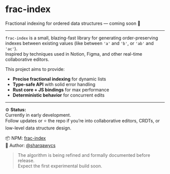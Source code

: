 # frac-index

Fractional indexing for ordered data structures — coming soon 🧮

---

`frac-index` is a small, blazing-fast library for generating order-preserving indexes between existing values (like between `'a'` and `'b'`, or `'ab'` and `'ac'`).  
Inspired by techniques used in Notion, Figma, and other real-time collaborative editors.

This project aims to provide:

- **Precise fractional indexing** for dynamic lists
- **Type-safe API** with solid error handling
- **Rust core + JS bindings** for max performance
- **Deterministic behavior** for concurrent edits

---

⚙️ **Status:**  
Currently in early development.  
Follow updates or ⭐ the repo if you’re into collaborative editors, CRDTs, or low-level data structure design.

📦 NPM: [frac-index](https://www.npmjs.com/package/frac-index)  
🧠 Author: [@sharqawycs](https://github.com/sharqawycs)

> The algorithm is being refined and formally documented before release.  
> Expect the first experimental build soon.

